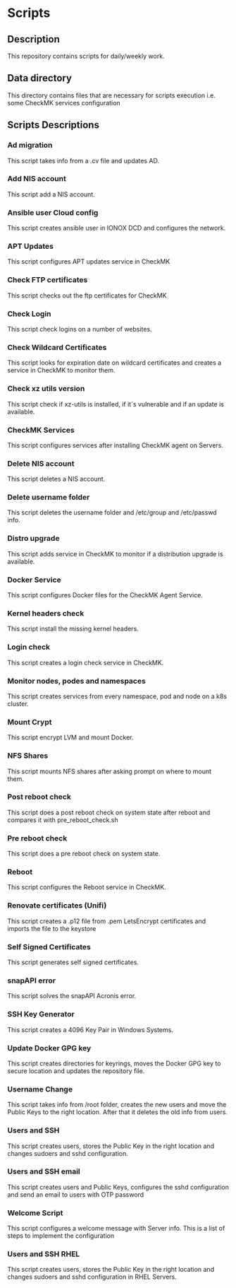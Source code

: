 # Scripts

## Description
This repository contains scripts for daily/weekly work.

## Data directory
This directory contains files that are necessary for scripts execution i.e. some CheckMK services configuration

## Scripts Descriptions

### Ad migration
This script takes info from a .cv file and updates AD.

### Add NIS account
This script add a NIS account.

### Ansible user Cloud config
This script creates ansible user in IONOX DCD and configures the network.

### APT Updates
This script configures APT updates service in CheckMK

### Check FTP certificates
This script checks out the ftp certificates for CheckMK

### Check Login
This script check logins on a number of websites.

### Check Wildcard Certificates
This script looks for expiration date on wildcard certificates and creates a service in CheckMK to monitor them.

### Check xz utils version
This script check if xz-utils is installed, if it´s vulnerable and if an update is available.

### CheckMK Services
This script configures services after installing CheckMK agent on Servers. 

### Delete NIS account
This script deletes a NIS account.

### Delete username folder
This script deletes the username folder and /etc/group and /etc/passwd info.

### Distro upgrade
This script adds service in CheckMK to monitor if a distribution upgrade is available.

### Docker Service
This script configures Docker files for the CheckMK Agent Service.

### Kernel headers check
This script install the missing kernel headers.

### Login check
This script creates a login check service in CheckMK.

### Monitor nodes, podes and namespaces
This script creates services from every namespace, pod and node on a k8s cluster.

### Mount Crypt
This script encrypt LVM and mount Docker.

### NFS Shares
This script mounts NFS shares after asking prompt on where to mount them.

### Post reboot check
This script does a post reboot check on system state after reboot and compares it with pre_reboot_check.sh

### Pre reboot check
This script does a pre reboot check on system state.

### Reboot
This script configures the Reboot service in CheckMK.

### Renovate certificates (Unifi)
This script creates a .p12 file from .pem LetsEncrypt certificates and imports the file to the keystore

### Self Signed Certificates
This script generates self signed certificates.

### snapAPI error
This script solves the snapAPI Acronis error.

### SSH Key Generator
This script creates a 4096 Key Pair in Windows Systems.

### Update Docker GPG key
This script creates directories for keyrings, moves the Docker GPG key to secure location and updates the repository file.

### Username Change
This script takes info from /root folder, creates the new users and move the Public Keys to the right location. After that it deletes the old info from users.

### Users and SSH
This script creates users, stores the Public Key in the right location and changes sudoers and sshd configuration.

### Users and SSH email
This script creates users and Public Keys, configures the	sshd configuration and send an email to users with OTP password

### Welcome Script
This script configures a welcome message with Server info.
This is a list of steps to implement the configuration

### Users and SSH RHEL
This script creates users, stores the Public Key in the right location and changes sudoers and sshd configuration in RHEL Servers.



